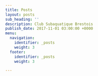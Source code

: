 ```yaml
---
title: Posts
layout: posts
sub_heading: ''
description: Club Subaquatique Brestois
publish_date: 2017-11-01 03:00:00 +0000
menu:
  navigation:
    identifier: _posts
    weight: 3
  footer:
    identifier: _posts
    weight: 3

---
```

